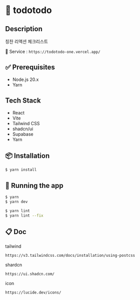 # 🔫 todotodo

## Description
칭찬 리액션 체크리스트

🔗 Service : 
``
https://todotodo-one.vercel.app/
``  

## ✅ Prerequisites
- Node.js 20.x
- Yarn

## Tech Stack
- React
- Vite
- Tailwind CSS
- shadcn/ui
- Supabase
- Yarn

## 📦 Installation

```bash
$ yarn install
```

## 🏃 Running the app
```bash
$ yarn
$ yarn dev

$ yarn lint
$ yarn lint --fix
```

## 📋 Doc
tailwind
```
https://v3.tailwindcss.com/docs/installation/using-postcss
```

shardcn
```
https://ui.shadcn.com/
```

icon
```
https://lucide.dev/icons/
```
